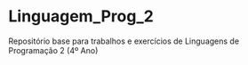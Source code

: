 # Linguagem_Prog_2
Repositório base para trabalhos e exercícios de Linguagens de Programação 2 (4º Ano)
